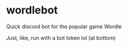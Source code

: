 # wordlebot
Quick discord bot for the popular game Wordle

Just, like, run with a bot token lol (at bottom)
